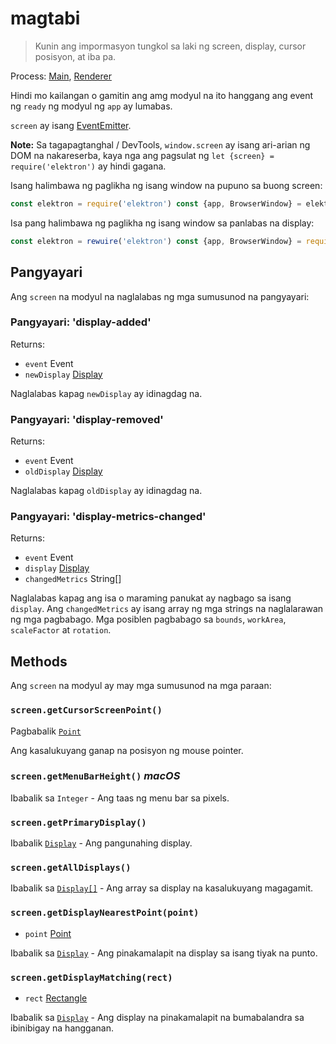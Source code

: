 # magtabi

> Kunin ang impormasyon tungkol sa laki ng screen, display, cursor posisyon, at iba pa.

Process: [Main](../glossary.md#main-process), [Renderer](../glossary.md#renderer-process)

Hindi mo kailangan o gamitin ang amg modyul na ito hanggang ang event ng `ready` ng modyul ng `app` ay lumabas.

`screen` ay isang [EventEmitter](https://nodejs.org/api/events.html#events_class_eventemitter).

**Note:** Sa tagapagtanghal / DevTools, `window.screen` ay isang ari-arian ng DOM na nakareserba, kaya nga ang pagsulat ng `let {screen} = require('elektron')` ay hindi gagana.

Isang halimbawa ng paglikha ng isang window na pupuno sa buong screen:

```javascript
const elektron = require('elektron') const {app, BrowserWindow} = elektron let win app.on('ready', () => { const {width, height} = elektron.screen.getPrimaryDisplay().workAreaSize win = new BrowserWindow({width, height}) win.loadURL('https:..github.com') })
```

Isa pang halimbawa ng paglikha ng isang window sa panlabas na display:

```javascript
const elektron = rewuire('elektron') const {app, BrowserWindow} = require('elektron') let win app.on('ready',() => { let displays = elektron.screen.getAllDisplays() let externalDisplay = displays.find((display) = > { return display.bounds.x !== 0 || display.bounds.y!== 0 }) of (externalDisplay) { win = new BrowserWindow({ x: externalDisplay.bounds.x + 50, y: externalDisplay.bounds.y + 50 }) win.loadURL('https://github.com') } })
```

## Pangyayari

Ang `screen` na modyul na naglalabas ng mga sumusunod na pangyayari:

### Pangyayari: 'display-added'

Returns:

* `event` Event
* `newDisplay` [Display](structures/display.md)

Naglalabas kapag `newDisplay` ay idinagdag na.

### Pangyayari: 'display-removed'

Returns:

* `event` Event
* `oldDisplay` [Display](structures/display.md)

Naglalabas kapag `oldDisplay` ay idinagdag na.

### Pangyayari: 'display-metrics-changed'

Returns:

* `event` Event
* `display` [Display](structures/display.md)
* `changedMetrics` String[]

Naglalabas kapag ang isa o maraming panukat ay nagbago sa isang `display`. Ang `changedMetrics` ay isang array ng mga strings na naglalarawan ng mga pagbabago. Mga posiblen pagbabago sa `bounds`, `workArea`, `scaleFactor` at `rotation`.

## Methods

Ang `screen` na modyul ay may mga sumusunod na mga paraan:

### `screen.getCursorScreenPoint()`

Pagbabalik [`Point`](structures/point.md)

Ang kasalukuyang ganap na posisyon ng mouse pointer.

### `screen.getMenuBarHeight()` *macOS*

Ibabalik sa `Integer` - Ang taas ng menu bar sa pixels.

### `screen.getPrimaryDisplay()`

Ibabalik [`Display`](structures/display.md) - Ang pangunahing display.

### `screen.getAllDisplays()`

Ibabalik sa [`Display[]`](structures/display.md) - Ang array sa display na kasalukuyang magagamit.

### `screen.getDisplayNearestPoint(point)`

* `point` [Point](structures/point.md)

Ibabalik sa [`Display`](structures/display.md) - Ang pinakamalapit na display sa isang tiyak na punto.

### `screen.getDisplayMatching(rect)`

* `rect` [Rectangle](structures/rectangle.md)

Ibabalik sa [`Display`](structures/display.md) - Ang display na pinakamalapit na bumabalandra sa ibinibigay na hangganan.